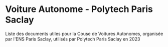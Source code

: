 # Voiture Autonome - Polytech Paris Saclay
Liste des documents utiles pour la Couse de Voitures Autonomes, organisée par l'ENS Paris Saclay, utilisés par Polytech Paris Saclay en 2023
